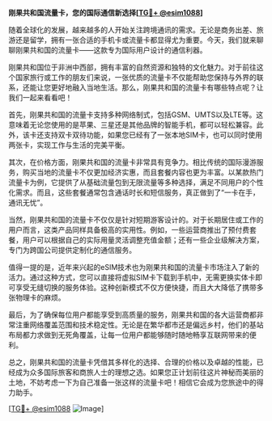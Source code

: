 **刚果共和国流量卡，您的国际通信新选择[[TG💪+ @esim1088](https://t.me/s/esim1088)]**

随着全球化的发展，越来越多的人开始关注跨境通讯的需求。无论是商务出差、旅游还是留学，拥有一张合适的手机卡或流量卡都显得尤为重要。今天，我们就来聊聊刚果共和国的流量卡——这款专为国际用户设计的通信利器。

刚果共和国位于非洲中西部，拥有丰富的自然资源和独特的文化魅力。对于前往这个国家旅行或工作的朋友们来说，一张优质的流量卡不仅能帮助您保持与外界的联系，还能让您更好地融入当地生活。那么，刚果共和国的流量卡有哪些特点呢？让我们一起来看看吧！

首先，刚果共和国的流量卡支持多种网络制式，包括GSM、UMTS以及LTE等。这意味着无论您使用的是苹果、三星还是其他品牌的智能手机，都可以轻松兼容。此外，该卡还支持双卡双待功能，如果您已经有了一张本地SIM卡，也可以同时使用两张卡，实现工作与生活的完美平衡。

其次，在价格方面，刚果共和国的流量卡非常具有竞争力。相比传统的国际漫游服务，购买当地的流量卡不仅更加经济实惠，而且套餐内容也更为丰富。以某款热门流量卡为例，它提供了从基础流量包到无限流量等多种选择，满足不同用户的个性化需求。而且，这些套餐通常包含通话时长和短信服务，真正做到了“一卡在手，通讯无忧”。

当然，刚果共和国的流量卡不仅仅是针对短期游客设计的。对于长期居住或工作的用户而言，这类产品同样具备极高的实用性。例如，一些运营商推出了预付费套餐，用户可以根据自己的实际用量灵活调整充值金额；还有一些企业级解决方案，专门为跨国公司提供定制化的通信服务。

值得一提的是，近年来兴起的eSIM技术也为刚果共和国的流量卡市场注入了新的活力。通过这种方式，您可以直接将虚拟SIM卡下载到手机中，无需更换实体卡即可享受无缝切换的服务体验。这种创新模式不仅方便快捷，而且大大降低了携带多张物理卡的麻烦。

最后，为了确保每位用户都能享受到高质量的服务，刚果共和国的各大运营商都非常注重网络覆盖范围和技术稳定性。无论是在繁华都市还是偏远乡村，他们的基站布局都力求做到无死角覆盖，让每一位用户都能够随时随地畅享互联网带来的便利。

总之，刚果共和国的流量卡凭借其多样化的选择、合理的价格以及卓越的性能，已经成为众多国际旅客和商旅人士的理想之选。如果您正计划前往这片神秘而美丽的土地，不妨考虑一下为自己准备一张这样的流量卡吧！相信它会成为您旅途中的得力助手。

[[TG💪+ @esim1088](https://t.me/s/esim1088) ![Image](https://i.postimg.cc/4NQfJmqS/Snipaste-2025-05-13-00-14-12.png)]